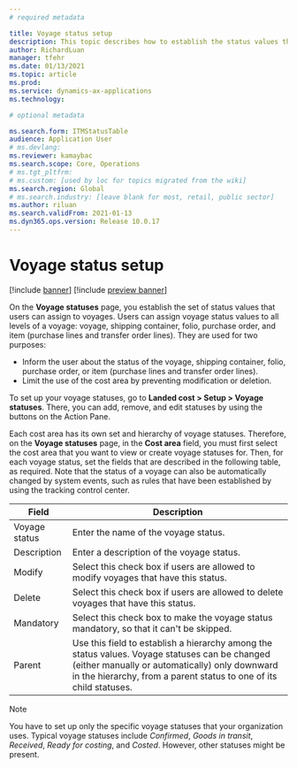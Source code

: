 ```yaml
---
# required metadata

title: Voyage status setup
description: This topic describes how to establish the status values that users can assign to voyages.
author: RichardLuan
manager: tfehr
ms.date: 01/13/2021
ms.topic: article
ms.prod: 
ms.service: dynamics-ax-applications
ms.technology: 

# optional metadata

ms.search.form: ITMStatusTable
audience: Application User
# ms.devlang: 
ms.reviewer: kamaybac
ms.search.scope: Core, Operations
# ms.tgt_pltfrm: 
# ms.custom: [used by loc for topics migrated from the wiki]
ms.search.region: Global
# ms.search.industry: [leave blank for most, retail, public sector]
ms.author: riluan
ms.search.validFrom: 2021-01-13
ms.dyn365.ops.version: Release 10.0.17
---
```


# Voyage status setup

[!include [banner](../../includes/banner.md)]
[!include [preview banner](../includes/preview-banner.md)]

On the **Voyage statuses** page, you establish the set of status values that users can assign to voyages. Users can assign voyage status values to all levels of a voyage: voyage, shipping container, folio, purchase order, and item (purchase lines and transfer order lines). They are used for two purposes:

- Inform the user about the status of the voyage, shipping container, folio, purchase order, or item (purchase lines and transfer order lines).
- Limit the use of the cost area by preventing modification or deletion.

To set up your voyage statuses, go to **Landed cost \> Setup \> Voyage statuses**. There, you can add, remove, and edit statuses by using the buttons on the Action Pane.

Each cost area has its own set and hierarchy of voyage statuses. Therefore, on the **Voyage statuses** page, in the **Cost area** field, you must first select the cost area that you want to view or create voyage statuses for. Then, for each voyage status, set the fields that are described in the following table, as required. Note that the status of a voyage can also be automatically changed by system events, such as rules that have been established by using the tracking control center.

| Field | Description |
|---|---|
| Voyage status | Enter the name of the voyage status. |
| Description | Enter a description of the voyage status. |
| Modify | Select this check box if users are allowed to modify voyages that have this status. |
| Delete | Select this check box if users are allowed to delete voyages that have this status. |
| Mandatory | Select this check box to make the voyage status mandatory, so that it can't be skipped. |
| Parent | Use this field to establish a hierarchy among the status values. Voyage statuses can be changed (either manually or automatically) only downward in the hierarchy, from a parent status to one of its child statuses.

> [!NOTE]
> You have to set up only the specific voyage statuses that your organization uses. Typical voyage statuses include *Confirmed*, *Goods in transit*, *Received*, *Ready for costing*, and *Costed*. However, other statuses might be present.
